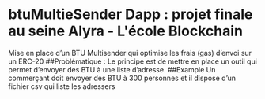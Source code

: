 # btuMultieSender Dapp : projet finale au seine Alyra - L'école Blockchain

Mise en place d’un BTU Multisender qui optimise les frais (gas) d’envoi sur un ERC-20
##Problématique :
Le principe est de mettre en place un outil qui permet d’envoyer des BTU à une liste d’adresse.
##Example
Un commerçant doit envoyer des BTU à 300 personnes et il dispose d’un fichier csv qui liste les adressers
